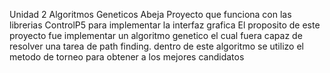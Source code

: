 Unidad 2 Algoritmos Geneticos Abeja
Proyecto que funciona con las librerias ControlP5 para implementar la interfaz grafica 
El proposito de este proyecto fue implementar un algoritmo genetico el cual fuera capaz de resolver una tarea de path finding.
dentro de este algoritmo se utilizo el metodo de torneo para obtener a los mejores candidatos


